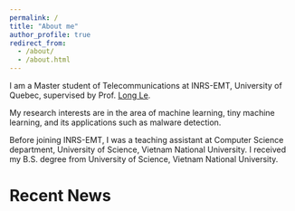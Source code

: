 ```yaml
---
permalink: /
title: "About me"
author_profile: true
redirect_from: 
  - /about/
  - /about.html
---
```



I am a Master student of Telecommunications at INRS-EMT, University of Quebec, supervised by Prof. [Long Le](https://longbaole.github.io/).

My research interests are in the area of machine learning, tiny machine learning, and its applications such as malware detection. 

Before joining INRS-EMT, I was a teaching assistant at Computer Science department, University of Science, Vietnam National University. I received my B.S. degree from University of Science, Vietnam National University.  

# Recent News